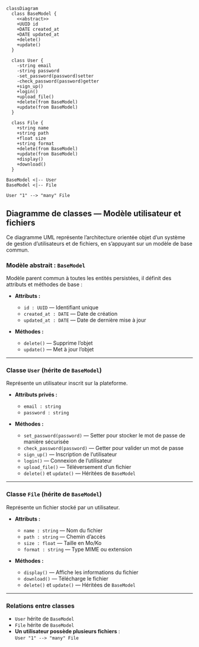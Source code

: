 ```mermaid
classDiagram
  class BaseModel {
    <<abstract>>
    +UUID id
    +DATE created_at
    +DATE updated_at
    +delete()
    +update()
  }

  class User {
    -string email
    -string password
    -set_password(password)setter
    -check_password(password)getter
    +sign_up()
    +login()
    +upload_file()
    +delete(from BaseModel)
    +update(from BaseModel)
  }

  class File {
    +string name
    +string path
    +float size
    +string format
    +delete(from BaseModel)
    +update(from BaseModel)
    +display()
    +download()
  }

BaseModel <|-- User
BaseModel <|-- File

User "1" --> "many" File
```

## Diagramme de classes — Modèle utilisateur et fichiers

Ce diagramme UML représente l’architecture orientée objet d’un système de gestion d’utilisateurs et de fichiers, en s’appuyant sur un modèle de base commun.

### Modèle abstrait : `BaseModel`

Modèle parent commun à toutes les entités persistées, il définit des attributs et méthodes de base :

- **Attributs :**
  - `id : UUID` — Identifiant unique
  - `created_at : DATE` — Date de création
  - `updated_at : DATE` — Date de dernière mise à jour

- **Méthodes :**
  - `delete()` — Supprime l’objet
  - `update()` — Met à jour l’objet

---

### Classe `User` (hérite de `BaseModel`)

Représente un utilisateur inscrit sur la plateforme.

- **Attributs privés :**
  - `email : string`
  - `password : string`

- **Méthodes :**
  - `set_password(password)` — Setter pour stocker le mot de passe de manière sécurisée
  - `check_password(password)` — Getter pour valider un mot de passe
  - `sign_up()` — Inscription de l’utilisateur
  - `login()` — Connexion de l’utilisateur
  - `upload_file()` — Téléversement d’un fichier
  - `delete()` et `update()` — Héritées de `BaseModel`

---

### Classe `File` (hérite de `BaseModel`)

Représente un fichier stocké par un utilisateur.

- **Attributs :**
  - `name : string` — Nom du fichier
  - `path : string` — Chemin d’accès
  - `size : float` — Taille en Mo/Ko
  - `format : string` — Type MIME ou extension

- **Méthodes :**
  - `display()` — Affiche les informations du fichier
  - `download()` — Télécharge le fichier
  - `delete()` et `update()` — Héritées de `BaseModel`

---

### Relations entre classes

- `User` hérite de `BaseModel`
- `File` hérite de `BaseModel`
- **Un utilisateur possède plusieurs fichiers** :  
  `User "1" --> "many" File`

